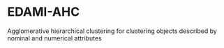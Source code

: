 # EDAMI-AHC
Agglomerative hierarchical clustering for clustering objects described by nominal and numerical attributes
